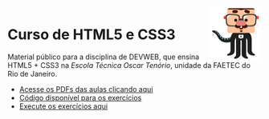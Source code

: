<img src="imagens/mascote.png" align="right" width="100">

# Curso de HTML5 e CSS3

Material público para a disciplina de DEVWEB, que ensina HTML5 + CSS3 na *Escola Técnica Oscar Tenório*, unidade da FAETEC do Rio de Janeiro.

* [Acesse os PDFs das aulas clicando aqui](https://github.com/gustavoguanabara/html-css/tree/master/aulas-pdf)
* [Código disponível para os exercícios](https://github.com/gustavoguanabara/html-css/tree/master/exercicios)
* [Execute os exercícios aqui](https://gustavoguanabara.github.io/html-css/exercicios/)